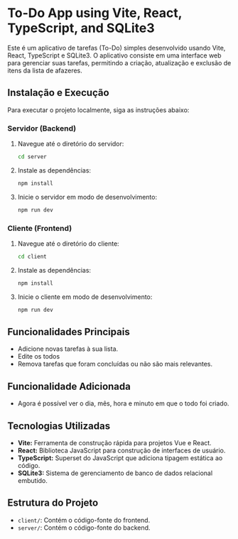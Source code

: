 # To-Do App using Vite, React, TypeScript, and SQLite3

Este é um aplicativo de tarefas (To-Do) simples desenvolvido usando Vite, React, TypeScript e SQLite3. O aplicativo consiste em uma interface web para gerenciar suas tarefas, permitindo a criação, atualização e exclusão de itens da lista de afazeres.

## Instalação e Execução

Para executar o projeto localmente, siga as instruções abaixo:

### Servidor (Backend)

1. Navegue até o diretório do servidor:
   ```bash
   cd server
   ```

2. Instale as dependências:
   ```bash
   npm install
   ```

3. Inicie o servidor em modo de desenvolvimento:
   ```bash
   npm run dev
   ```

### Cliente (Frontend)

1. Navegue até o diretório do cliente:
   ```bash
   cd client
   ```

2. Instale as dependências:
   ```bash
   npm install
   ```

3. Inicie o cliente em modo de desenvolvimento:
   ```bash
   npm run dev
   ```

## Funcionalidades Principais
- Adicione novas tarefas à sua lista.
- Edite os todos
- Remova tarefas que foram concluídas ou não são mais relevantes.

## Funcionalidade Adicionada

- Agora é possível ver o dia, mês, hora e minuto em que o todo foi criado.

## Tecnologias Utilizadas

- **Vite:** Ferramenta de construção rápida para projetos Vue e React.
- **React:** Biblioteca JavaScript para construção de interfaces de usuário.
- **TypeScript:** Superset do JavaScript que adiciona tipagem estática ao código.
- **SQLite3:** Sistema de gerenciamento de banco de dados relacional embutido.

## Estrutura do Projeto

- `client/`: Contém o código-fonte do frontend.
- `server/`: Contém o código-fonte do backend.
